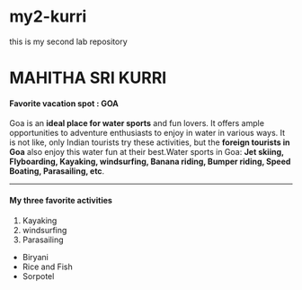 # my2-kurri
this is my second  lab repository
# MAHITHA SRI KURRI
#### Favorite vacation spot : GOA
Goa is an **ideal place for water sports** and fun lovers. It offers ample opportunities to adventure enthusiasts to enjoy in water in various ways. It is not like, only Indian tourists try these activities, but the **foreign tourists in Goa** also enjoy this water fun at their best.Water sports in Goa: **Jet skiing, Flyboarding, Kayaking, windsurfing, Banana riding, Bumper riding, Speed Boating, Parasailing, etc**.

---
#### My three favorite activities
1. Kayaking
2. windsurfing
3. Parasailing
- Biryani
- Rice and Fish
- Sorpotel
